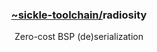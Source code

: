 <div align="center">
  <h3><a href="https://github.com/sickle-toolchain">
    ~sickle-toolchain/</a>radiosity
  </h3>

Zero-cost BSP (de)serialization
</div>

##
